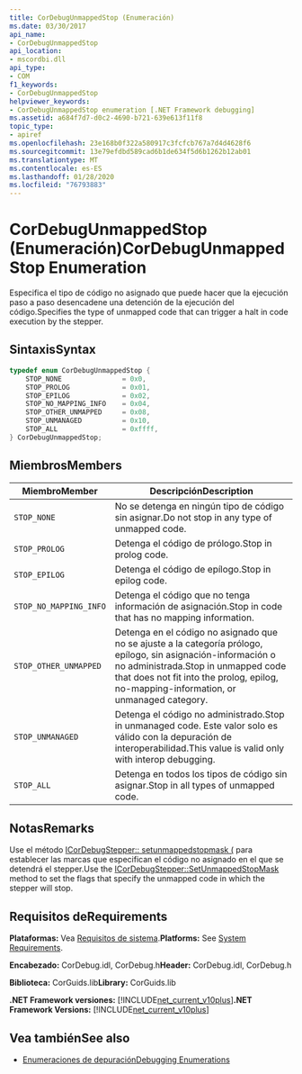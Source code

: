 ```yaml
---
title: CorDebugUnmappedStop (Enumeración)
ms.date: 03/30/2017
api_name:
- CorDebugUnmappedStop
api_location:
- mscordbi.dll
api_type:
- COM
f1_keywords:
- CorDebugUnmappedStop
helpviewer_keywords:
- CorDebugUnmappedStop enumeration [.NET Framework debugging]
ms.assetid: a684f7d7-d0c2-4690-b721-639e613f11f8
topic_type:
- apiref
ms.openlocfilehash: 23e168b0f322a580917c3fcfcb767a7d4d4628f6
ms.sourcegitcommit: 13e79efdbd589cad6b1de634f5d6b1262b12ab01
ms.translationtype: MT
ms.contentlocale: es-ES
ms.lasthandoff: 01/28/2020
ms.locfileid: "76793883"
---
```

# <a name="cordebugunmappedstop-enumeration"></a><span data-ttu-id="e563f-102">CorDebugUnmappedStop (Enumeración)</span><span class="sxs-lookup"><span data-stu-id="e563f-102">CorDebugUnmappedStop Enumeration</span></span>
<span data-ttu-id="e563f-103">Especifica el tipo de código no asignado que puede hacer que la ejecución paso a paso desencadene una detención de la ejecución del código.</span><span class="sxs-lookup"><span data-stu-id="e563f-103">Specifies the type of unmapped code that can trigger a halt in code execution by the stepper.</span></span>  
  
## <a name="syntax"></a><span data-ttu-id="e563f-104">Sintaxis</span><span class="sxs-lookup"><span data-stu-id="e563f-104">Syntax</span></span>  
  
```cpp  
typedef enum CorDebugUnmappedStop {  
    STOP_NONE               = 0x0,  
    STOP_PROLOG             = 0x01,  
    STOP_EPILOG             = 0x02,  
    STOP_NO_MAPPING_INFO    = 0x04,  
    STOP_OTHER_UNMAPPED     = 0x08,  
    STOP_UNMANAGED          = 0x10,  
    STOP_ALL                = 0xffff,  
} CorDebugUnmappedStop;  
```  
  
## <a name="members"></a><span data-ttu-id="e563f-105">Miembros</span><span class="sxs-lookup"><span data-stu-id="e563f-105">Members</span></span>  
  
|<span data-ttu-id="e563f-106">Miembro</span><span class="sxs-lookup"><span data-stu-id="e563f-106">Member</span></span>|<span data-ttu-id="e563f-107">Descripción</span><span class="sxs-lookup"><span data-stu-id="e563f-107">Description</span></span>|  
|------------|-----------------|  
|`STOP_NONE`|<span data-ttu-id="e563f-108">No se detenga en ningún tipo de código sin asignar.</span><span class="sxs-lookup"><span data-stu-id="e563f-108">Do not stop in any type of unmapped code.</span></span>|  
|`STOP_PROLOG`|<span data-ttu-id="e563f-109">Detenga el código de prólogo.</span><span class="sxs-lookup"><span data-stu-id="e563f-109">Stop in prolog code.</span></span>|  
|`STOP_EPILOG`|<span data-ttu-id="e563f-110">Detenga el código de epílogo.</span><span class="sxs-lookup"><span data-stu-id="e563f-110">Stop in epilog code.</span></span>|  
|`STOP_NO_MAPPING_INFO`|<span data-ttu-id="e563f-111">Detenga el código que no tenga información de asignación.</span><span class="sxs-lookup"><span data-stu-id="e563f-111">Stop in code that has no mapping information.</span></span>|  
|`STOP_OTHER_UNMAPPED`|<span data-ttu-id="e563f-112">Detenga en el código no asignado que no se ajuste a la categoría prólogo, epílogo, sin asignación-información o no administrada.</span><span class="sxs-lookup"><span data-stu-id="e563f-112">Stop in unmapped code that does not fit into the prolog, epilog, no-mapping-information, or unmanaged category.</span></span>|  
|`STOP_UNMANAGED`|<span data-ttu-id="e563f-113">Detenga el código no administrado.</span><span class="sxs-lookup"><span data-stu-id="e563f-113">Stop in unmanaged code.</span></span> <span data-ttu-id="e563f-114">Este valor solo es válido con la depuración de interoperabilidad.</span><span class="sxs-lookup"><span data-stu-id="e563f-114">This value is valid only with interop debugging.</span></span>|  
|`STOP_ALL`|<span data-ttu-id="e563f-115">Detenga en todos los tipos de código sin asignar.</span><span class="sxs-lookup"><span data-stu-id="e563f-115">Stop in all types of unmapped code.</span></span>|  
  
## <a name="remarks"></a><span data-ttu-id="e563f-116">Notas</span><span class="sxs-lookup"><span data-stu-id="e563f-116">Remarks</span></span>  
 <span data-ttu-id="e563f-117">Use el método [ICorDebugStepper:: setunmappedstopmask (](icordebugstepper-setunmappedstopmask-method.md) para establecer las marcas que especifican el código no asignado en el que se detendrá el stepper.</span><span class="sxs-lookup"><span data-stu-id="e563f-117">Use the [ICorDebugStepper::SetUnmappedStopMask](icordebugstepper-setunmappedstopmask-method.md) method to set the flags that specify the unmapped code in which the stepper will stop.</span></span>  
  
## <a name="requirements"></a><span data-ttu-id="e563f-118">Requisitos de</span><span class="sxs-lookup"><span data-stu-id="e563f-118">Requirements</span></span>  
 <span data-ttu-id="e563f-119">**Plataformas:** Vea [Requisitos de sistema](../../../../docs/framework/get-started/system-requirements.md).</span><span class="sxs-lookup"><span data-stu-id="e563f-119">**Platforms:** See [System Requirements](../../../../docs/framework/get-started/system-requirements.md).</span></span>  
  
 <span data-ttu-id="e563f-120">**Encabezado:** CorDebug.idl, CorDebug.h</span><span class="sxs-lookup"><span data-stu-id="e563f-120">**Header:** CorDebug.idl, CorDebug.h</span></span>  
  
 <span data-ttu-id="e563f-121">**Biblioteca:** CorGuids.lib</span><span class="sxs-lookup"><span data-stu-id="e563f-121">**Library:** CorGuids.lib</span></span>  
  
 <span data-ttu-id="e563f-122">**.NET Framework versiones:** [!INCLUDE[net_current_v10plus](../../../../includes/net-current-v10plus-md.md)]</span><span class="sxs-lookup"><span data-stu-id="e563f-122">**.NET Framework Versions:** [!INCLUDE[net_current_v10plus](../../../../includes/net-current-v10plus-md.md)]</span></span>  
  
## <a name="see-also"></a><span data-ttu-id="e563f-123">Vea también</span><span class="sxs-lookup"><span data-stu-id="e563f-123">See also</span></span>

- [<span data-ttu-id="e563f-124">Enumeraciones de depuración</span><span class="sxs-lookup"><span data-stu-id="e563f-124">Debugging Enumerations</span></span>](debugging-enumerations.md)
